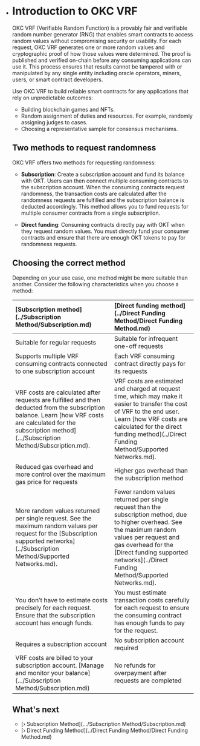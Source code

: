 - # Introduction to OKC VRF

  OKC VRF (Verifiable Random Function) is a provably fair and verifiable random number generator (RNG) that enables smart contracts to access random values without compromising security or usability. For each request, OKC VRF generates one or more random values and cryptographic proof of how those values were determined. The proof is published and verified on-chain before any consuming applications can use it. This process ensures that results cannot be tampered with or manipulated by any single entity including oracle operators, miners, users, or smart contract developers.

  Use OKC VRF to build reliable smart contracts for any applications that rely on unpredictable outcomes:

  - Building blockchain games and NFTs.
  - Random assignment of duties and resources. For example, randomly assigning judges to cases.
  - Choosing a representative sample for consensus mechanisms.

  ## Two methods to request randomness

  OKC VRF  offers two methods for requesting randomness:

  - **Subscription**: Create a subscription account and fund its balance with OKT. Users can then connect multiple consuming contracts to the subscription account. When the consuming contracts request randomness, the transaction costs are calculated after the randomness requests are fulfilled and the subscription balance is deducted accordingly. This method allows you to fund requests for multiple consumer contracts from a single subscription.

  - **Direct funding**: Consuming contracts directly pay with OKT when they request random values. You must directly fund your consumer contracts and ensure that there are enough OKT tokens to pay for randomness requests.

  ## Choosing the correct method

  Depending on your use case, one method might be more suitable than another. Consider the following characteristics when you choose a method:

  | [Subscription method](../Subscription Method/Subscription.md) | [Direct funding method](../Direct Funding Method/Direct Funding Method.md) |
  | :----------------------------------------------------------- | :----------------------------------------------------------- |
  | Suitable for regular requests                                | Suitable for infrequent one-off requests                     |
  | Supports multiple VRF consuming contracts connected to one subscription account | Each VRF consuming contract directly pays for its requests   |
  | VRF costs are calculated after requests are fulfilled and then deducted from the subscription balance. Learn [how VRF costs are calculated for the subscription method](.../Subscription Method/Subscription.md). | VRF costs are estimated and charged at request time, which may make it easier to transfer the cost of VRF to the end user. Learn [how VRF costs are calculated for the direct funding method](../Direct Funding Method/Supported Networks.md). |
  | Reduced gas overhead and more control over the maximum gas price for requests | Higher gas overhead than the subscription method             |
  | More random values returned per single request. See the maximum random values per request for the [Subscription supported networks](../Subscription Method/Supported Networks.md). | Fewer random values returned per single request than the subscription method, due to higher overhead. See the maximum random values per request and gas overhead for the [Direct funding supported networks](../Direct Funding Method/Supported Networks.md). |
  | You don’t have to estimate costs precisely for each request. Ensure that the subscription account has enough funds. | You must estimate transaction costs carefully for each request to ensure the consuming contract has enough funds to pay for the request. |
  | Requires a subscription account                              | No subscription account required                             |
  | VRF costs are billed to your subscription account. [Manage and monitor your balance](.../Subscription Method/Subscription.mdi) | No refunds for overpayment after requests are completed      |


  ## What's next

  - [› Subscription Method](.../Subscription Method/Subscription.md)
  - [› Direct Funding Method](../Direct Funding Method/Direct Funding Method.md)

  





